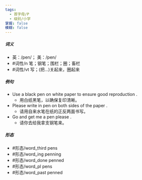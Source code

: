 ```yaml
---
tags:
  - 首字母/P
  - 级别/小学
掌握: false
模糊: false
---
```

##### 词义
- 英：/pen/； 美：/pen/
- #词性/n  笔；钢笔；围栏；圈；畜栏
- #词性/vt  写；(把…)关起来，圈起来
##### 例句
- Use a black pen on white paper to ensure good reproduction .
	- 用白纸黑笔，以确保复印清晰。
- Please write in pen on both sides of the paper .
	- 请用自来水笔在纸的正反两面书写。
- Go and get me a pen please .
	- 请你去给我拿支钢笔来。
##### 形态
- #形态/word_third pens
- #形态/word_ing penning
- #形态/word_done penned
- #形态/word_pl pens
- #形态/word_past penned
